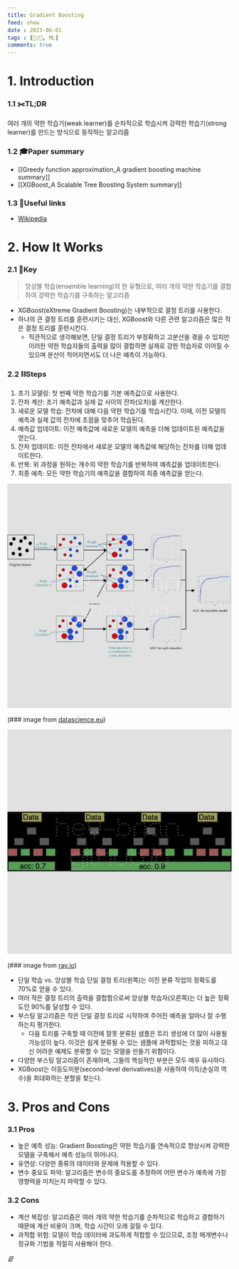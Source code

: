 ```yaml
---
title: Gradient Boosting
feed: show
date : 2023-06-01
tags : [📝️/🌲️, ML]
comments: true
---
```


# 1. Introduction
### 1.1 ✂️TL;DR
여러 개의 약한 학습기(weak learner)를 순차적으로 학습시켜 강력한 학습기(strong learner)를 만드는 방식으로 동작하는 알고리즘

### 1.2 🎓Paper summary
- [[Greedy function approximation_A gradient boosting machine summary]]
- [[XGBoost_A Scalable Tree Boosting System summary]]

### 1.3 🔗Useful links
- [Wikipedia](https://en.wikipedia.org/wiki/Gradient_boosting)

# 2. How It Works
### 2.1 🔑Key 

> 앙상블 학습(ensemble learning)의 한 유형으로, 여러 개의 약한 학습기를 결합하여 강력한 학습기를 구축하는 알고리즘

- XGBoost(eXtreme Gradient Boosting)는 내부적으로 결정 트리를 사용한다. 
- 하나의 큰 결정 트리를 훈련시키는 대신, XGBoost와 다른 관련 알고리즘은 많은 작은 결정 트리를 훈련시킨다. 
	- 직관적으로 생각해보면, 단일 결정 트리가 부정확하고 고분산을 겪을 수 있지만 이러한 약한 학습자들의 출력을 많이 결합하면 실제로 강한 학습자로 이어질 수 있으며 분산이 적어지면서도 더 나은 예측이 가능하다.

### 2.2 ⛓️Steps 
1. 초기 모델링: 첫 번째 약한 학습기를 기본 예측값으로 사용한다.
2. 잔차 계산: 초기 예측값과 실제 값 사이의 잔차(오차)를 계산한다.
3. 새로운 모델 학습: 잔차에 대해 다음 약한 학습기를 학습시킨다. 이때, 이전 모델의 예측과 실제 값의 잔차에 초점을 맞추어 학습된다.
4. 예측값 업데이트: 이전 예측값에 새로운 모델의 예측을 더해 업데이트된 예측값을 얻는다.
5. 잔차 업데이트: 이전 잔차에서 새로운 모델의 예측값에 해당하는 잔차를 더해 업데이트한다.
6. 반복: 위 과정을 원하는 개수의 약한 학습기를 반복하여 예측값을 업데이트한다.
7. 최종 예측: 모든 약한 학습기의 예측값을 결합하여 최종 예측값을 얻는다.

![](/attachments/Pasted_image_20230602073127_watermarked.jpeg)

(### image from [datascience.eu](https://datascience.eu/machine-learning/gradient-boosting-what-you-need-to-know/))


![](/attachments/Pasted_image_20230825000430_watermarked.jpeg)

(### image from [ray.io](https://docs.ray.io/en/latest/tune/examples/tune-xgboost.html))

- 단일 학습 vs. 앙상블 학습 단일 결정 트리(왼쪽)는 이진 분류 작업의 정확도를 70%로 얻을 수 있다. 
- 여러 작은 결정 트리의 출력을 결합함으로써 앙상블 학습자(오른쪽)는 더 높은 정확도인 90%를 달성할 수 있다.
- 부스팅 알고리즘은 작은 단일 결정 트리로 시작하여 주어진 예측을 얼마나 잘 수행하는지 평가한다. 
	- 다음 트리를 구축할 때 이전에 잘못 분류된 샘플은 트리 생성에 더 많이 사용될 가능성이 높다. 이것은 쉽게 분류될 수 있는 샘플에 과적합되는 것을 피하고 대신 어려운 예제도 분류할 수 있는 모델을 만들기 위함이다.
- 다양한 부스팅 알고리즘이 존재하며, 그들의 핵심적인 부분은 모두 매우 유사하다. 
- XGBoost는 이등도미분(second-level derivatives)을 사용하여 이득(손실의 역수)을 최대화하는 분할을 찾는다.
# 3. Pros and Cons
### 3.1 Pros
- 높은 예측 성능: Gradient Boosting은 약한 학습기를 연속적으로 향상시켜 강력한 모델을 구축해서 예측 성능이 뛰어나다.
- 유연성: 다양한 종류의 데이터와 문제에 적용할 수 있다.
- 변수 중요도 파악: 알고리즘은 변수의 중요도를 추정하여 어떤 변수가 예측에 가장 영향력을 미치는지 파악할 수 있다.

### 3.2 Cons
- 계산 복잡성: 알고리즘은 여러 개의 약한 학습기를 순차적으로 학습하고 결합하기 때문에 계산 비용이 크며, 학습 시간이 오래 걸릴 수 있다.
- 과적합 위험: 모델이 학습 데이터에 과도하게 적합할 수 있으므로, 조정 매개변수나 정규화 기법을 적절히 사용해야 한다.

_끝_